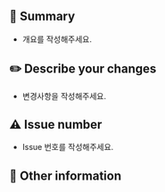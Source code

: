## 💬 Summary

- 개요를 작성해주세요.

## ✏️ Describe your changes

- 변경사항을 작성해주세요.

## ⚠️ Issue number

- Issue 번호를 작성해주세요.

## 📄 Other information